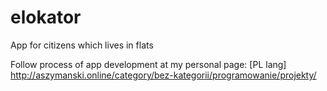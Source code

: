 # elokator
App for citizens which lives in flats

Follow process of app development at my personal page:
[PL lang]
http://aszymanski.online/category/bez-kategorii/programowanie/projekty/
